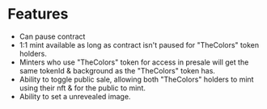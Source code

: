 # Features
- Can pause contract
- 1:1 mint available as long as contract isn't paused for "TheColors" token holders.
- Minters who use "TheColors" token for access in presale will get the same tokenId & background as the "TheColors" token has.
- Ability to toggle public sale, allowing both "TheColors" holders to mint using their nft & for the public to mint.
- Ability to set a unrevealed image.
